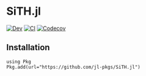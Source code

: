 # SiTH.jl

<!-- [![Stable](https://img.shields.io/badge/docs-stable-blue.svg)](https://jl-pkgs.github.io/SiTH.jl/stable) -->
[![Dev](https://img.shields.io/badge/docs-dev-blue.svg)](https://jl-pkgs.github.io/SiTH.jl/dev)
[![CI](https://github.com/jl-pkgs/SiTH.jl/actions/workflows/CI.yml/badge.svg)](https://github.com/jl-pkgs/SiTH.jl/actions/workflows/CI.yml)
[![Codecov](https://codecov.io/gh/jl-pkgs/SiTH.jl/branch/master/graph/badge.svg)](https://codecov.io/gh/jl-pkgs/SiTH.jl)

## Installation

```
using Pkg
Pkg.add(url="https://github.com/jl-pkgs/SiTH.jl")
```

